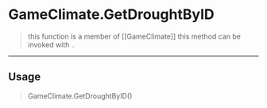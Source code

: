 # GameClimate.GetDroughtByID
> this function is a member of [[GameClimate]]
> this method can be invoked with `.`
-----
## Usage
> GameClimate.GetDroughtByID()
